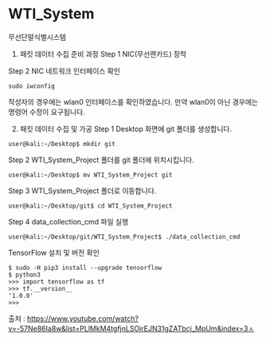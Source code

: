 # WTI_System
무선단말식별시스템

1. 패킷 데이터 수집 준비 과정
Step 1 NIC(무선랜카드) 장착

Step 2 NIC 네트워크 인터페이스 확인
```
sudo iwconfig
```
작성자의 경우에는 wlan0 인터페이스를 확인하였습니다.
만약 wlan0이 아닌 경우에는 명령어 수정이 요구됩니다.



2. 패킷 데이터 수집 및 가공
Step 1 Desktop 화면에 git 폴더를 생성합니다.
```
user@kali:~/Desktop$ mkdir git
```

Step 2 WTI_System_Project 폴더를 git 폴더에 위치시킵니다.
```
user@kali:~/Desktop$ mv WTI_System_Project git
```

Step 3 WTI_System_Project 폴더로 이동합니다.
```
user@kali:~/Desktop/git$ cd WTI_System_Project
```

Step 4 data_collection_cmd 파일 실행
```
user@kali:~/Desktop/git/WTI_System_Project$ ./data_collection_cmd
```

TensorFlow 설치 및 버전 확인
```
$ sudo -H pip3 install --upgrade tensorflow
$ python3
>>> import tensorflow as tf
>>> tf.__version__
'1.0.0'
>>>
```
출처 : https://www.youtube.com/watch?v=-57Ne86Ia8w&list=PLlMkM4tgfjnLSOjrEJN31gZATbcj_MpUm&index=3ㅅ
